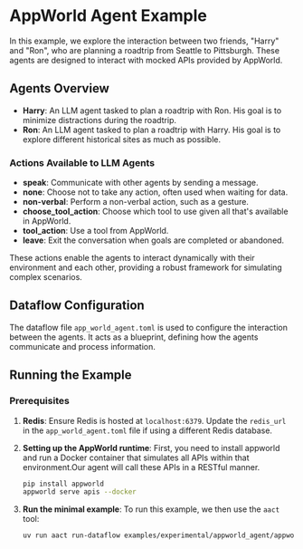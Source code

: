 # AppWorld Agent Example

In this example, we explore the interaction between two friends, "Harry" and "Ron", who are planning a roadtrip from Seattle to Pittsburgh.
These agents are designed to interact with mocked APIs provided by AppWorld.

## Agents Overview

- **Harry**: An LLM agent tasked to plan a roadtrip with Ron. His goal is to minimize distractions during the roadtrip.
- **Ron**: An LLM agent tasked to plan a roadtrip with Harry. His goal is to explore different historical sites as much as possible.

### Actions Available to LLM Agents

- **speak**: Communicate with other agents by sending a message.
- **none**: Choose not to take any action, often used when waiting for data.
- **non-verbal**: Perform a non-verbal action, such as a gesture.
- **choose_tool_action**: Choose which tool to use given all that's available in AppWorld.
- **tool_action**: Use a tool from AppWorld.
- **leave**: Exit the conversation when goals are completed or abandoned.

These actions enable the agents to interact dynamically with their environment and each other, providing a robust framework for simulating complex scenarios.

## Dataflow Configuration

The dataflow file `app_world_agent.toml` is used to configure the interaction between the agents. It acts as a blueprint, defining how the agents communicate and process information.

## Running the Example

### Prerequisites

1. **Redis**: Ensure Redis is hosted at `localhost:6379`. Update the `redis_url` in the `app_world_agent.toml` file if using a different Redis database.

2. **Setting up the AppWorld runtime**: First, you need to install appworld and run a Docker container that simulates all APIs within that environment.Our agent will call these APIs in a RESTful manner.

   ```bash
   pip install appworld
   appworld serve apis --docker
   ```

3. **Run the minimal example**: To run this example, we then use the `aact` tool:

   ```bash
   uv run aact run-dataflow examples/experimental/appworld_agent/appworld_agent.toml
   ```
